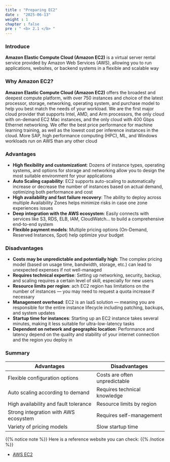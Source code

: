 ```yaml
---
title : "Preparing EC2"
date :  "2025-06-13" 
weight : 1
chapter : false
pre : " <b> 2.1 </b> "
---
```


### Introduce

**Amazon Elastic Compute Cloud (Amazon EC2)**  is a virtual server rental service provided by Amazon Web Services (AWS), allowing you to run applications, websites, or backend systems in a flexible and scalable way

### Why Amazon EC2?

**Amazon Elastic Compute Cloud (Amazon EC2)** offers the broadest and deepest compute platform, with over 750 instances and choice of the latest processor, storage, networking, operating system, and purchase model to help you best match the needs of your workload. We are the first major cloud provider that supports Intel, AMD, and Arm processors, the only cloud with on-demand EC2 Mac instances, and the only cloud with 400 Gbps Ethernet networking. We offer the best price performance for machine learning training, as well as the lowest cost per inference instances in the cloud. More SAP, high performance computing (HPC), ML, and Windows workloads run on AWS than any other cloud

### Advantages
- **High flexibility and customizationt**: Dozens of instance types, operating systems, and options for storage and networking allow you to design the most suitable environment for your applications
- **Auto Scaling capability**: EC2 supports auto-scaling to automatically increase or decrease the number of instances based on actual demand, optimizing both performance and cost
- **High availability and fast failure recovery**: The ability to deploy across multiple Availability Zones helps minimize risks in case one zone experiences issues
- **Deep integration with the AWS ecosystem**: Easily connects with services like S3, RDS, ELB, IAM, CloudWatch… to build a comprehensive end-to-end system
- **Flexible payment models**: Multiple pricing options (On-Demand, Reserved Instances, Spot) help optimize your budget

### Disadvantages
- **Costs may be unpredictable and potentially high**: The complex pricing model (based on usage time, bandwidth, storage, etc.) can lead to unexpected expenses if not well-managed
- **Requires technical expertise**: Setting up networking, security, backup, and scaling requires a certain level of skill, especially for new users
- **Resource limits per region**: ach EC2 region has limitations on the number of instances — you may need to request a quota increase if necessary
- **Management overhead**: EC2 is an IaaS solution — meaning you are responsible for the entire instance lifecycle including patching, backups, and system updates
- **Startup time for instances**: Starting up an EC2 instance takes several minutes, making it less suitable for ultra-low-latency tasks
- **Dependent on network and geographic location**: Performance and latency depend on the quality and stability of your internet connection and the region you deploy in

### Summary

| Advantages| 		Disadvantages |
|---|---|
|  Flexible configuration options| 	Costs are often unpredictable |
| Auto scaling according to demand  | Requires technical knowledge  |
|  High availability and fault tolerance |  Resource limits by region|
|  Strong integration with AWS ecosystem | 	Requires self-management  |
| Variety of pricing models | 	Slow startup time|


{{% notice note %}}
Here is a reference website you can check:
{{% /notice %}}

- [AWS EC2](https://aws.amazon.com/ec2/)